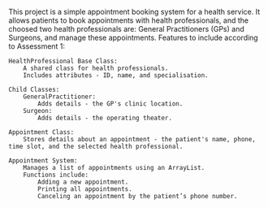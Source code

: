 This project is a simple appointment booking system for a health service. It allows patients to book appointments with health professionals, and the choosed two health professionals are: General Practitioners (GPs) and Surgeons, and manage these appointments.
Features to include according to Assessment 1:

    HealthProfessional Base Class:
        A shared class for health professionals.
        Includes attributes - ID, name, and specialisation.

    Child Classes:
        GeneralPractitioner:
            Adds details - the GP's clinic location.
        Surgeon:
            Adds details - the operating theater.

    Appointment Class:
        Stores details about an appointment - the patient's name, phone, time slot, and the selected health professional.

    Appointment System:
        Manages a list of appointments using an ArrayList.
        Functions include:
            Adding a new appointment.
            Printing all appointments.
            Canceling an appointment by the patient’s phone number.
